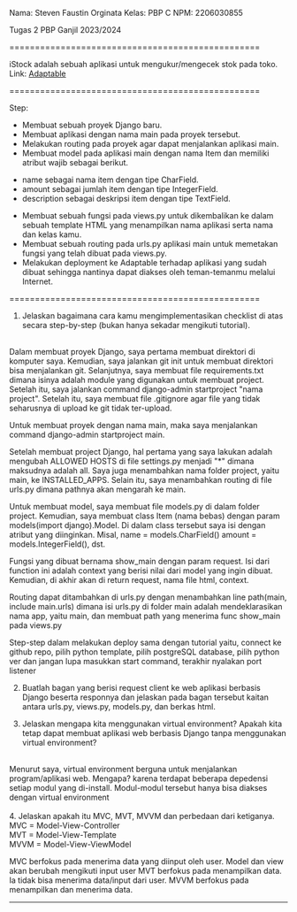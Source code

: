 Nama: Steven Faustin Orginata
Kelas: PBP C
NPM: 2206030855

Tugas 2 PBP Ganjil 2023/2024

=================================================

iStock adalah sebuah aplikasi untuk mengukur/mengecek stok pada toko.
<br>
Link: [Adaptable]()

=================================================

Step:
* Membuat sebuah proyek Django baru.
* Membuat aplikasi dengan nama main pada proyek tersebut.
* Melakukan routing pada proyek agar dapat menjalankan aplikasi main.
* Membuat model pada aplikasi main dengan nama Item dan memiliki atribut wajib sebagai berikut.
 - name sebagai nama item dengan tipe CharField.
 - amount sebagai jumlah item dengan tipe IntegerField.
 - description sebagai deskripsi item dengan tipe TextField.
* Membuat sebuah fungsi pada views.py untuk dikembalikan ke dalam sebuah template HTML yang menampilkan nama aplikasi serta nama dan kelas kamu.
* Membuat sebuah routing pada urls.py aplikasi main untuk memetakan fungsi yang telah dibuat pada views.py.
* Melakukan deployment ke Adaptable terhadap aplikasi yang sudah dibuat sehingga nantinya dapat diakses oleh teman-temanmu melalui Internet.

=================================================

1. Jelaskan bagaimana cara kamu mengimplementasikan checklist di atas secara step-by-step (bukan hanya sekadar mengikuti tutorial).
<br>
Dalam membuat proyek Django, saya pertama membuat direktori di komputer saya. Kemudian, saya jalankan git init untuk membuat direktori bisa menjalankan git. Selanjutnya, saya membuat file requirements.txt dimana isinya adalah module yang digunakan untuk membuat project. Setelah itu, saya jalankan command django-admin startproject "nama project". Setelah itu, saya membuat file .gitignore agar file yang tidak seharusnya di upload ke git tidak ter-upload.

Untuk membuat proyek dengan nama main, maka saya menjalankan command django-admin startproject main. 

Setelah membuat project Django, hal pertama yang saya lakukan adalah mengubah ALLOWED HOSTS di file settings.py menjadi "*" dimana maksudnya adalah all. Saya juga menambahkan nama folder project, yaitu main, ke INSTALLED_APPS. Selain itu, saya menambahkan routing di file urls.py dimana pathnya akan mengarah ke main.

Untuk membuat model, saya membuat file models.py di dalam folder project. Kemudian, saya membuat class Item (nama bebas) dengan param models(import django).Model. Di dalam class tersebut saya isi dengan atribut yang diinginkan. Misal, name = models.CharField() amount = models.IntegerField(), dst.

Fungsi yang dibuat bernama show_main dengan param request. Isi dari function ini adalah context yang berisi nilai dari model yang ingin dibuat. Kemudian, di akhir akan di return request, nama file html, context.

Routing dapat ditambahkan di urls.py dengan menambahkan line path(main, include main.urls) dimana isi urls.py di folder main adalah mendeklarasikan nama app, yaitu main, dan membuat path yang menerima func show_main pada views.py

Step-step dalam melakukan deploy sama dengan tutorial yaitu, connect ke github repo, pilih python template, pilih postgreSQL database, pilih python ver dan jangan lupa masukkan start command, terakhir nyalakan port listener

2. Buatlah bagan yang berisi request client ke web aplikasi berbasis Django beserta responnya dan jelaskan pada bagan tersebut kaitan antara urls.py, views.py, models.py, dan berkas html.

3. Jelaskan mengapa kita menggunakan virtual environment? Apakah kita tetap dapat membuat aplikasi web berbasis Django tanpa menggunakan virtual environment?
<br>
Menurut saya, virtual environment berguna untuk menjalankan program/aplikasi web. Mengapa? karena terdapat beberapa depedensi setiap modul yang di-install. Modul-modul tersebut hanya bisa diakses dengan virtual environment
<br>
<br>
4. Jelaskan apakah itu MVC, MVT, MVVM dan perbedaan dari ketiganya.
<br>
MVC = Model-View-Controller
<br>
MVT = Model-View-Template
<br>
MVVM = Model-View-ViewModel
<br>

MVC berfokus pada menerima data yang diinput oleh user. Model dan view akan berubah mengikuti input user
MVT berfokus pada menampilkan data. Ia tidak bisa menerima data/input dari user.
MVVM berfokus pada menampilkan dan menerima data.

<hr>
